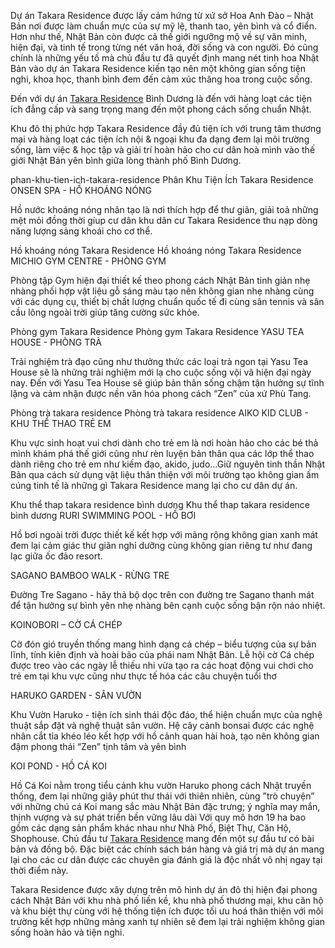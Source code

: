 Dự án Takara Residence được lấy cảm hứng từ xứ sở Hoa Anh Đào – Nhật Bản nơi được làm chuẩn mực của sự mỹ lệ, thanh tao, yên bình và cổ điển. Hơn như thế, Nhật Bản còn được cả thế giới ngưỡng mộ về sự văn minh, hiện đại, và tinh tế trong từng nét văn hoá, đời sống và con người. Đó cũng chính là những yếu tố mà chủ đầu tư đã quyết định mang nét tinh hoa Nhật Bản vào dự án Takara Residence kiến tạo nên một không gian sống tiện nghi, khoa học, thanh bình đem đến cảm xúc thăng hoa trong cuộc sống.

Đến với dự án <a href="https://duantakararesidence.com/">Takara Residence</a> Bình Dương là đến với hàng loạt các tiện ích đẳng cấp và sang trọng mang đến một phong cách sống chuẩn Nhật.

Khu đô thị phức hợp Takara Residence đầy đủ tiện ích với trung tâm thương mại và hàng loạt các tiện ích nội & ngoại khu đa dạng đem lại môi trường sống, làm việc & học tập và giải trí hoàn hảo cho cư dân hoà mình vào thế giới Nhật Bản yên bình giữa lòng thành phố Bình Dương. 

phan-khu-tien-ich-takara-residence
Phân Khu Tiện Ích Takara Residence
ONSEN SPA - HỒ KHOÁNG NÓNG

Hồ nước khoáng nóng nhân tạo là nơi thích hợp để thư giãn, giải toả những mệt mỏi đồng thời gíup cư dân khu dân cư Takara Residence thu nạp dòng năng lượng sảng khoái cho cơ thể.

Hồ khoáng nóng Takara Residence
Hồ khoáng nóng Takara Residence
MICHIO GYM CENTRE - PHÒNG GYM

Phòng tập Gym hiện đại thiết kế theo phong cách Nhật Bản tinh giản nhẹ nhàng phối hợp vật liệu gỗ sáng màu tạo nên không gian nhẹ nhàng cùng với các dụng cụ, thiết bị chất lượng chuẩn quốc tế đi cùng sân tennis và sân cầu lông ngoài trời giúp tăng cường sức khỏe.

Phòng gym Takara Residence
Phòng gym Takara Residence
YASU TEA HOUSE - PHÒNG TRÀ 

Trải nghiệm trà đạo cũng như thưởng thức các loại trà ngon tại Yasu Tea House sẽ là những trải nghiệm mới lạ cho cuộc sống vội vã hiện đại ngày nay. Đến với Yasu Tea House sẽ giúp bản thân sống chậm tận hưởng sự tĩnh lặng và cảm nhận được nền văn hóa phong cách “Zen” của xứ Phù Tang. 

Phòng trà takara residence
Phòng trà takara residence
AIKO KID CLUB - KHU THỂ THAO TRẺ EM

Khu vực sinh hoạt vui chơi dành cho trẻ em là nơi hoàn hảo cho các bé thả mình khám phá thế giới cũng như rèn luyện bản thân qua các lớp thể thao dành riêng cho trẻ em như kiếm đạo, akido, judo…Giữ nguyên tinh thần Nhật Bản qua cách sử dụng vật liệu thân thiện với môi trường tạo không gian ấm cúng tinh tế là những gì Takara Residence mang lại cho cư dân dự án.

Khu thể thap takara residence bình dương
Khu thể thap takara residence bình dương
RURI SWIMMING POOL - HỒ BƠI

Hồ bơi ngoài trời được thiết kế kết hợp với mảng rộng không gian xanh mát đem lại cảm giác thư giãn nghỉ dưỡng cùng không gian riêng tư như đang lạc giữa ốc đảo resort.

SAGANO BAMBOO WALK  - RỪNG TRE

Đường Tre Sagano - hãy thả bộ dọc trên con đường tre Sagano thanh mát để tận hưởng sự bình yên nhẹ nhàng bên cạnh cuộc sống bận rộn náo nhiệt.

KOINOBORI – CỜ CÁ CHÉP

Cờ đón gió truyền thống mang hình dạng cá chép – biểu tượng của sự bản lĩnh, tính kiên định và hoài bão của phái nam Nhật Bản. Lễ hội cờ Cá chép được treo vào các ngày lễ thiếu nhi vừa tạo ra các hoạt động vui chơi cho trẻ em tại khu vực cũng như thực tế hóa các câu chuyện tuổi thơ

HARUKO GARDEN - SÂN VƯỜN

Khu Vườn Haruko - tiện ích sinh thái độc đáo, thể hiện chuẩn mực của nghệ thuật sắp đặt và nghệ thuật sân vườn. Hệ cây cảnh bonsai được các nghệ nhân cắt tỉa khéo léo kết hợp với hồ cảnh quan hài hoà, tạo nên không gian đậm phong thái “Zen” tịnh tâm và yên bình

KOI POND - HỒ CÁ KOI

Hồ Cá Koi nằm trong tiểu cảnh khu vườn Haruko phong cách Nhật truyền thống, đem lại những giây phút thư thái với thiên nhiên, cùng ”trò chuyện” với những chú cá Koi mang sắc màu Nhật Bản đặc trưng; ý nghĩa may mắn, thịnh vượng và sự phát triển bền vững lâu dài
Với quy mô hơn 19 ha bao gồm các dạng sản phẩm khác nhau như Nhà Phố, Biệt Thự, Căn Hộ, Shophouse. Chủ đầu tư <a href="https://duantakararesidence.com/">Takara Residence</a> mang đến một sự đầu tư có bài bản và đồng bộ. Đặc biệt các chính sách bán hàng và giá trị mà dự án mang lại cho các cư dân được các chuyên gia đánh giá là độc nhất vô nhị ngay tại thời điểm này.

Takara Residence được xây dựng trên mô hình dự án đô thị hiện đại phong cách Nhật Bản với khu nhà phố liền kề, khu nhà phố thương mại, khu căn hộ và khu biệt thự cùng với hệ thống tiện ích được tối ưu hoá thân thiện với môi trường kết hợp những mảng xanh tự nhiên sẽ đem lại trải nghiệm không gian sống hoàn hảo và tiện nghi.
